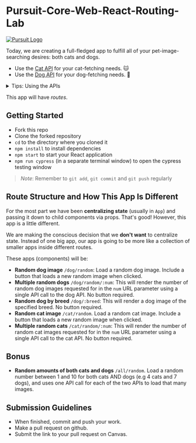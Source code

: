 # Pursuit-Core-Web-React-Routing-Lab

[![Pursuit Logo](https://avatars1.githubusercontent.com/u/5825944?s=200&v=4)](https://pursuit.org)

Today, we are creating a full-fledged app to fulfill all of your pet-image-searching desires: both cats and dogs.

- Use the [Cat API](https://thecatapi.com) for your cat-fetching needs. 🐱
- Use the [Dog API](https://dog.ceo/dog-api) for your dog-fetching needs. 🐶

<details>
  <summary>Tips: Using the APIs</summary>

  **Cat API**
  
  - You may see some instructions in the docs about getting an API key. You don't need it to do this lab. You can ignore that.
  - [Check the Quickstart](https://docs.thecatapi.com/) to find the URL to use to load one random cat image.
  - [The documentation here](https://docs.thecatapi.com/pagination) says to add `?limit=3` to the URL to show 3 random images.
  
  **Dog API**
  - [The documentation here](https://dog.ceo/dog-api/documentation/random) shows you how to request a random dog picture _or_ a specific number of random dog images.
  - [Scroll down this page](https://dog.ceo/dog-api/documentation/breed) to see how to request a random image of a specific dog breed.
  - Notice that the Dog API responses have a different structure than the Cat API responses!
  
</details>

This app will have _routes_.

## Getting Started

- Fork this repo
- Clone the forked repository
- `cd` to the directory where you cloned it
- `npm install` to install dependencies
- `npm start` to start your React application
- `npm run cypress` (in a separate terminal window) to open the cypress testing window

> _Note_: Remember to `git add`, `git commit` and `git push` regularly

## Route Structure and How This App Is Different

For the most part we have been **centralizing state** (usually in `App`) and passing it down to child components via props.
That's good!
However, this app is a little different.

We are making the conscious decision that we **don't want** to centralize state.
Instead of one big app, our app is going to be more like a collection of smaller apps inside different routes.

These apps (components) will be:

- **Random dog image** `/dog/random`: Load a random dog image. Include a button that loads a new random image when clicked.
- **Multiple random dogs** `/dog/random/:num`: This will render the number of random dog images requested for in the `num` URL parameter using a single API call to the dog API. No button required.
- **Random dog by breed** `/dog/:breed`: This will render a dog image of the specified breed. No button required.
- **Random cat image** `/cat/random`. Load a random cat image. Include a button that loads a new random image when clicked.
- **Multiple random cats** `/cat/random/:num`: This will render the number of random cat images requested for in the `num` URL parameter using a single API call to the cat API. No button required.

## Bonus

- **Random amounts of both cats and dogs** `/all/random`. Load a random number between 1 and 10 for both cats AND dogs (e.g 4 cats and 7 dogs), and uses one API call for each of the two APIs to load that many images.

## Submission Guidelines

- When finished, commit and push your work.
- Make a pull request on github.
- Submit the link to your pull request on Canvas.
